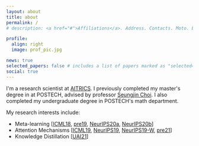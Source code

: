 ```yaml
---
layout: about
title: about
permalink: /
# description: <a href="#">Affiliations</a>. Address. Contacts. Moto. Etc.

profile:
  align: right
  image: prof_pic.jpg

news: true
selected_papers: false # includes a list of papers marked as "selected={true}"
social: true
---
```


I'm a research scientist at [AITRICS](https://www.aitrics.com/).
I previously completed my master's degree in at POSTECH, advised by professor [Seungjin Choi](http://mlg.postech.ac.kr/~seungjin/).
I also completed my undergraduate degree in POSTECH's math department.

My research interests include:

- Meta-learning [[ICML18](/publications/#lee2018gradient), [pre19](/publications/#lee2019discrete), 
[NeurIPS20a](/publications/#lee2020neural), [NeurIPS20b](/publications/#lee2020bootstrapping)]
- Attention Mechanisms [[ICML19](/publications/#pmlr-v97-lee19d), [NeurIPS19](/publications/#kim2019learning), [NeurIPS19-W](/publications/#lee2019deep), [pre21](/publications/#pakman2020ACP)]
- Knowledge Distillation [[UAI21](/publications/#seo2021ckd)]
